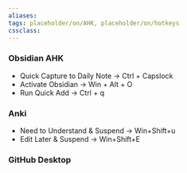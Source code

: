 ```yaml
---
aliases:
tags: placeholder/on/AHK, placeholder/on/hotkeys 
cssclass:
---
```



### Obsidian AHK
- Quick Capture to Daily Note → Ctrl + Capslock 
- Activate Obsidian → Win + Alt + O 
- Run Quick Add → Ctrl + q


### Anki
- Need to Understand & Suspend → Win+Shift+u
- Edit Later & Suspend → Win+Shift+E


### GitHub Desktop
